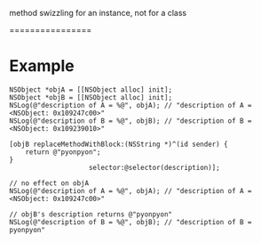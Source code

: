 
method swizzling for an instance, not for a class

================
# Example
    NSObject *objA = [[NSObject alloc] init];
    NSObject *objB = [[NSObject alloc] init];
    NSLog(@"description of A = %@", objA); // "description of A = <NSObject: 0x109247c00>"
    NSLog(@"description of B = %@", objB); // "description of B = <NSObject: 0x109239010>"
    
    [objB replaceMethodWithBlock:(NSString *)^(id sender) { 
        return @"pyonpyon";
    }
                        selector:@selector(description)];
  
    // no effect on objA
    NSLog(@"description of A = %@", objA); // "description of A = <NSObject: 0x109247c00>"
    
    // objB's description returns @"pyonpyon"
    NSLog(@"description of B = %@", objB); // "description of B = pyonpyon"
